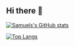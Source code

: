 ## Hi there 👋
[![Samuels's GitHub stats](https://github-readme-stats.vercel.app/api?username=cs168898)](https://github.com/anuraghazra/github-readme-stats)

[![Top Langs](https://github-readme-stats.vercel.app/api/top-langs/?username=cs168898)](https://github.com/anuraghazra/github-readme-stats)
<!--
**cs168898/cs168898** is a ✨ _special_ ✨ repository because its `README.md` (this file) appears on your GitHub profile.

Here are some ideas to get you started:

- 🔭 I’m currently working on ...
- 🌱 I’m currently learning ...
- 👯 I’m looking to collaborate on ...
- 🤔 I’m looking for help with ...
- 💬 Ask me about ...
- 📫 How to reach me: ...
- 😄 Pronouns: ...
- ⚡ Fun fact: ...
-->
